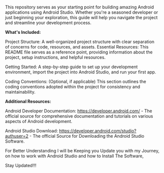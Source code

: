 This repository serves as your starting point for building amazing Android applications using Android Studio. Whether you're a seasoned developer or just beginning your exploration, this guide will help you navigate the project and streamline your development process.

**What's Included:**

Project Structure: A well-organized project structure with clear separation of concerns for code, resources, and assets.
Essential Resources: This README file serves as a reference point, providing information about the project, setup instructions, and helpful resources.

Getting Started: A step-by-step guide to set up your development environment, import the project into Android Studio, and run your first app.

Coding Conventions: (Optional, if applicable) This section outlines the coding conventions adopted within the project for consistency and maintainability.

**Additional Resources:**

Android Developer Documentation: https://developer.android.com/ - The official source for comprehensive documentation and tutorials on various aspects of Android development.

Android Studio Download: https://developer.android.com/studio?authuser=2 - The official Source for Downloading the Android Studio Software.

For Better Understanding I will be Keeping you Update you with my Journey, on how to work with Android Studio and how to Install The Software,

Stay Updated!!!